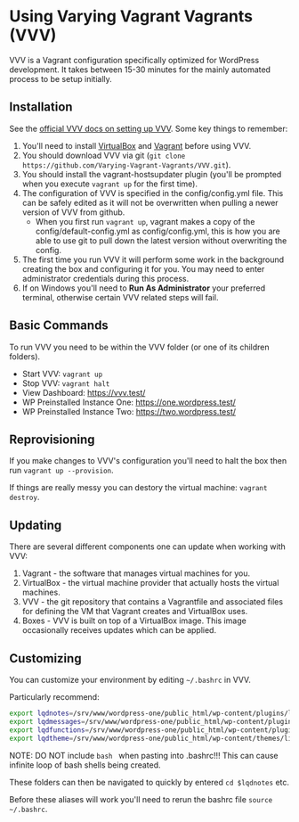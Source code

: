 # Using Varying Vagrant Vagrants (VVV)
VVV is a Vagrant configuration specifically optimized for WordPress development. It takes between 15-30 minutes for the mainly automated process to be setup initially.

## Installation
See the [official VVV docs on setting up VVV](https://varyingvagrantvagrants.org/docs/en-US/installation/software-requirements/). Some key things to remember:
1. You'll need to install [VirtualBox](https://virtualbox.org) and [Vagrant](https://vagrantup.com/) before using VVV.
2. You should download VVV via git (`git clone https://github.com/Varying-Vagrant-Vagrants/VVV.git`).
3. You should install the vagrant-hostsupdater plugin (you'll be prompted when you execute `vagrant up` for the first time).
4. The configuration of VVV is specified in the config/config.yml file. This can be safely edited as it will not be overwritten when pulling a newer version of VVV from github.
    - When you first run `vagrant up`, vagrant makes a copy of the config/default-config.yml as config/config.yml, this is how you are able to use git to pull down the latest version without overwriting the config.
5. The first time you run VVV it will perform some work in the background creating the box and configuring it for you. You may need to enter administrator credentials during this process.
6. If on Windows you'll need to **Run As Administrator** your preferred terminal, otherwise certain VVV related steps will fail.

## Basic Commands
To run VVV you need to be within the VVV folder (or one of its children folders).

- Start VVV: `vagrant up`
- Stop VVV: `vagrant halt`
- View Dashboard: https://vvv.test/
- WP Preinstalled Instance One: https://one.wordpress.test/
- WP Preinstalled Instance Two: https://two.wordpress.test/

## Reprovisioning
If you make changes to VVV's configuration you'll need to halt the box then run `vagrant up --provision`.

If things are really messy you can destory the virtual machine: `vagrant destroy`.

## Updating
There are several different components one can update when working with VVV:
1. Vagrant - the software that manages virtual machines for you.
2. VirtualBox - the virtual machine provider that actually hosts the virtual machines.
3. VVV - the git repository that contains a Vagrantfile and associated files for defining the VM that Vagrant creates and VirtualBox uses.
4. Boxes - VVV is built on top of a VirtualBox image. This image occasionally receives updates which can be applied.

## Customizing
You can customize your environment by editing `~/.bashrc` in VVV.

Particularly recommend:
```bash
export lqdnotes=/srv/www/wordpress-one/public_html/wp-content/plugins/lqd-notes
export lqdmessages=/srv/www/wordpress-one/public_html/wp-content/plugins/lqd-messages
export lqdfunctions=/srv/www/wordpress-one/public_html/wp-content/plugins/lqd-messages-fns
export lqdtheme=/srv/www/wordpress-one/public_html/wp-content/themes/liquidchurch
```

NOTE: DO NOT include ```bash ``` when pasting into .bashrc!!! This can cause infinite loop of bash shells being created.

These folders can then be navigated to quickly by entered `cd $lqdnotes` etc.

Before these aliases will work you'll need to rerun the bashrc file `source ~/.bashrc`.
